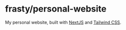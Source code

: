 # frasty/personal-website

My personal website, built with [NextJS](https://nextjs.org/) and [Tailwind CSS](https://tailwindcss.com/).
